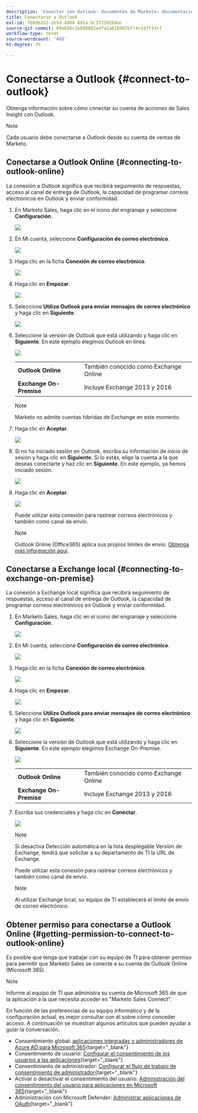 ```yaml
---
description: 'Conectar con Outlook: documentos de Marketo: documentación del producto'
title: Conectarse a Outlook
exl-id: 760db2d2-2e5d-4988-891a-9c57250264ac
source-git-commit: 09a656c3a0d0002edfa1a61b987bff4c1dff33cf
workflow-type: tm+mt
source-wordcount: '485'
ht-degree: 3%

---
```


# Conectarse a Outlook {#connect-to-outlook}

Obtenga información sobre cómo conectar su cuenta de acciones de Sales Insight con Outlook.

>[!NOTE]
>
>Cada usuario debe conectarse a Outlook desde su cuenta de ventas de Marketo.

## Conectarse a Outlook Online {#connecting-to-outlook-online}

La conexión a Outlook significa que recibirá seguimiento de respuestas, acceso al canal de entrega de Outlook, la capacidad de programar correos electrónicos en Outlook y enviar conformidad.

1. En Marketo Sales, haga clic en el icono del engranaje y seleccione **Configuración**.

   ![](assets/connect-to-outlook-1.png)

1. En Mi cuenta, seleccione **Configuración de correo electrónico**.

   ![](assets/connect-to-outlook-2.png)

1. Haga clic en la ficha **Conexión de correo electrónico**.

   ![](assets/connect-to-outlook-3.png)

1. Haga clic en **Empezar**.

   ![](assets/connect-to-outlook-4.png)

1. Seleccione **Utilizo Outlook para enviar mensajes de correo electrónico** y haga clic en **Siguiente**.

   ![](assets/connect-to-outlook-5.png)

1. Seleccione la versión de Outlook que está utilizando y haga clic en **Siguiente**. En este ejemplo elegimos Outlook en línea.

   ![](assets/connect-to-outlook-6.png)

   <table>
    <tbody>
     <tr>
      <td><strong>Outlook Online</strong></td>
      <td>También conocido como Exchange Online</td>
     </tr>
     <tr>
      <td><strong>Exchange On-Premise</strong></td>
      <td>Incluye Exchange 2013 y 2016</td>
     </tr>
    </tbody>
   </table>

   >[!NOTE]
   >
   >Marketo no admite cuentas híbridas de Exchange en este momento.

1. Haga clic en **Aceptar**.

   ![](assets/connect-to-outlook-7.png)

1. Si no ha iniciado sesión en Outlook, escriba su información de inicio de sesión y haga clic en **Siguiente**. Si lo estás, elige la cuenta a la que deseas conectarte y haz clic en **Siguiente**. En este ejemplo, ya hemos iniciado sesión.

   ![](assets/connect-to-outlook-8.png)

1. Haga clic en **Aceptar**.

   ![](assets/connect-to-outlook-9.png)

   Puede utilizar esta conexión para rastrear correos electrónicos y también como canal de envío.

   >[!NOTE]
   >
   >Outlook Online (Office365) aplica sus propios límites de envío. [Obtenga más información aquí](/help/marketo/product-docs/marketo-sales-connect/email/email-delivery/email-connection-throttling.md#email-provider-limits).

## Conectarse a Exchange local {#connecting-to-exchange-on-premise}

La conexión a Exchange local significa que recibirá seguimiento de respuestas, acceso al canal de entrega de Outlook, la capacidad de programar correos electrónicos en Outlook y enviar conformidad.

1. En Marketo Sales, haga clic en el icono del engranaje y seleccione **Configuración**.

   ![](assets/connect-to-outlook-10.png)

1. En Mi cuenta, seleccione **Configuración de correo electrónico**.

   ![](assets/connect-to-outlook-11.png)

1. Haga clic en la ficha **Conexión de correo electrónico**.

   ![](assets/connect-to-outlook-12.png)

1. Haga clic en **Empezar**.

   ![](assets/connect-to-outlook-13.png)

1. Seleccione **Utilizo Outlook para enviar mensajes de correo electrónico** y haga clic en **Siguiente**.

   ![](assets/connect-to-outlook-14.png)

1. Seleccione la versión de Outlook que está utilizando y haga clic en **Siguiente**. En este ejemplo elegimos Exchange On-Premise.

   ![](assets/connect-to-outlook-15.png)

   <table>
    <tbody>
     <tr>
      <td><strong>Outlook Online</strong></td>
      <td>También conocido como Exchange Online</td>
     </tr>
     <tr>
      <td><strong>Exchange On-Premise</strong></td>
      <td>Incluye Exchange 2013 y 2016</td>
     </tr>
    </tbody>
   </table>

1. Escriba sus credenciales y haga clic en **Conectar**.

   ![](assets/connect-to-outlook-16.png)

   >[!NOTE]
   >
   >Si desactiva Detección automática en la lista desplegable Versión de Exchange, tendrá que solicitar a su departamento de TI la URL de Exchange.

   Puede utilizar esta conexión para rastrear correos electrónicos y también como canal de envío.

   >[!NOTE]
   >
   >Al utilizar Exchange local, su equipo de TI establecerá el límite de envío de correo electrónico.

## Obtener permiso para conectarse a Outlook Online {#getting-permission-to-connect-to-outlook-online}

Es posible que tenga que trabajar con su equipo de TI para obtener permiso para permitir que Marketo Sales se conecte a su cuenta de Outlook Online (Microsoft 365).

>[!NOTE]
>
>Informe al equipo de TI que administra su cuenta de Microsoft 365 de que la aplicación a la que necesita acceder es &quot;Marketo Sales Connect&quot;.

En función de las preferencias de su equipo informático y de la configuración actual, es mejor consultar con él sobre cómo conceder acceso. A continuación se muestran algunos artículos que pueden ayudar a guiar la conversación.

* Consentimiento global: [aplicaciones integradas y administradores de Azure AD para Microsoft 365](https://learn.microsoft.com/en-us/microsoft-365/enterprise/integrated-apps-and-azure-ads?view=o365-worldwide){target="_blank"}
* Consentimiento de usuario: [Configurar el consentimiento de los usuarios a las aplicaciones](https://learn.microsoft.com/en-us/azure/active-directory/manage-apps/configure-user-consent?tabs=azure-portal&pivots=portal){target="_blank"}
* Consentimiento de administrador: [Configurar el flujo de trabajo de consentimiento de administrador](https://learn.microsoft.com/en-us/microsoft-365/admin/misc/user-consent?source=recommendations&view=o365-worldwide){target="_blank"}
* Activar o desactivar el consentimiento del usuario: [Administración del consentimiento del usuario para aplicaciones en Microsoft 365](https://learn.microsoft.com/en-us/microsoft-365/admin/misc/user-consent?source=recommendations&view=o365-worldwide){target="_blank"}
* Administración con Microsoft Defender: [Administrar aplicaciones de OAuth](https://learn.microsoft.com/en-us/defender-cloud-apps/manage-app-permissions){target="_blank"}
